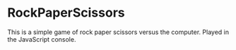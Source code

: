 # RockPaperScissors
This is a simple game of rock paper scissors versus the computer. Played in the JavaScript console. 
